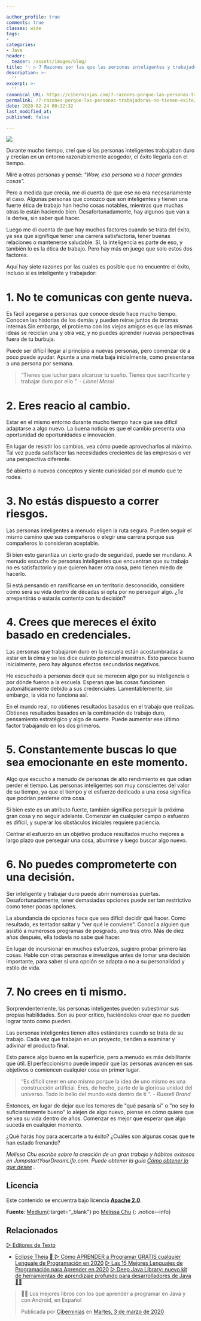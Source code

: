 ```yaml
---

author_profile: true
comments: true
classes: wide
tags:
- 
categories:
- Java
header:
  teaser: /assets/images/blog/
title: '💡 ▷ 7 Razones por las que las personas inteligentes y trabajadoras no tienen éxito'
description: >-
  ''
excerpt: >-
  ''
canonical_URL: https://ciberninjas.com/7-razones-porque-las-personas-trabajadoras-no-tienen-exito/
permalink: /7-razones-porque-las-personas-trabajadoras-no-tienen-exito/
date: 2020-02-24 00:32:32
last_modified_at: 
published: false

---
```


![](/assets/images/ "")

Durante mucho tiempo, creí que si las personas inteligentes trabajaban duro y crecían en un entorno razonablemente acogedor, el éxito llegaría con el tiempo.

Miré a otras personas y pensé: *"Wow, esa persona va a hacer grandes cosas".*

Pero a medida que crecía, me di cuenta de que ese no era necesariamente el caso. Algunas personas que conozco que son inteligentes y tienen una fuerte ética de trabajo han hecho cosas notables, mientras que muchas otras lo están haciendo bien. Desafortunadamente, hay algunos que van a la deriva, sin saber qué hacer.

Luego me di cuenta de que hay muchos factores cuando se trata del éxito, ya sea que signifique tener una carrera satisfactoria, tener buenas relaciones o mantenerse saludable. Sí, la inteligencia es parte de eso, y también lo es la ética de trabajo. Pero hay más en juego que solo estos dos factores.

Aquí hay siete razones por las cuales es posible que no encuentre el éxito, incluso si es inteligente y trabajador:

# 1. No te comunicas con gente nueva.

Es fácil apegarse a personas que conoce desde hace mucho tiempo. Conocen las historias de los demás y pueden reírse juntos de bromas internas.Sin embargo, el problema con los viejos amigos es que las mismas ideas se reciclan una y otra vez, y no puedes aprender nuevas perspectivas fuera de tu burbuja.

Puede ser difícil llegar al principio a nuevas personas, pero comenzar de a poco puede ayudar. Apunte a una meta baja inicialmente, como presentarse a una persona por semana.

> “Tienes que luchar para alcanzar tu sueño. Tienes que sacrificarte y trabajar duro por ello ”. *- Lionel Messi*

# 2. Eres reacio al cambio.

Estar en el mismo entorno durante mucho tiempo hace que sea difícil adaptarse a algo nuevo. La buena noticia es que el cambio presenta una oportunidad de oportunidades e innovación.

En lugar de resistir los cambios, vea cómo puede aprovecharlos al máximo. Tal vez pueda satisfacer las necesidades crecientes de las empresas o ver una perspectiva diferente.

Sé abierto a nuevos conceptos y siente curiosidad por el mundo que te rodea.

# 3. No estás dispuesto a correr riesgos.

Las personas inteligentes a menudo eligen la ruta segura. Pueden seguir el mismo camino que sus compañeros o elegir una carrera porque sus compañeros lo consideran aceptable.

Si bien esto garantiza un cierto grado de seguridad, puede ser mundano. A menudo escucho de personas inteligentes que encuentran que su trabajo no es satisfactorio y que quieren hacer otra cosa, pero tienen miedo de hacerlo.

Si está pensando en ramificarse en un territorio desconocido, considere cómo será su vida dentro de décadas si opta por no perseguir algo. ¿Te arrepentirás o estarás contento con tu decisión?

# 4. Crees que mereces el éxito basado en credenciales.

Las personas que trabajaron duro en la escuela están acostumbradas a estar en la cima y se les dice cuánto potencial muestran. Esto parece bueno inicialmente, pero hay algunos efectos secundarios negativos.

He escuchado a personas decir que se merecen algo por su inteligencia o por dónde fueron a la escuela. Esperan que las cosas funcionen automáticamente debido a sus credenciales. Lamentablemente, sin embargo, la vida no funciona así.

En el mundo real, no obtienes resultados basados en el trabajo que realizas. Obtienes resultados basados en la combinación de trabajo duro, pensamiento estratégico y algo de suerte. Puede aumentar ese último factor trabajando en los dos primeros.

# 5. Constantemente buscas lo que sea emocionante en este momento.

Algo que escucho a menudo de personas de alto rendimiento es que odian perder el tiempo. Las personas inteligentes son muy conscientes del valor de su tiempo, ya que el tiempo y el esfuerzo dedicado a una cosa significa que podrían perderse otra cosa.

Si bien este es un atributo fuerte, también significa perseguir la próxima gran cosa y no seguir adelante. Comenzar en cualquier campo o esfuerzo es difícil, y superar los obstáculos iniciales requiere paciencia.

Centrar el esfuerzo en un objetivo produce resultados mucho mejores a largo plazo que perseguir una cosa, aburrirse y luego buscar algo nuevo.

# 6. No puedes comprometerte con una decisión.

Ser inteligente y trabajar duro puede abrir numerosas puertas. Desafortunadamente, tener demasiadas opciones puede ser tan restrictivo como tener pocas opciones.

La abundancia de opciones hace que sea difícil decidir qué hacer. Como resultado, es tentador saltar y "ver qué le conviene". Conocí a alguien que asistió a numerosos programas de posgrado, uno tras otro. Más de diez años después, ella todavía no sabe qué hacer.

En lugar de incursionar en muchos esfuerzos, sugiero probar primero las cosas. Hable con otras personas e investigue antes de tomar una decisión importante, para saber si una opción se adapta o no a su personalidad y estilo de vida.

# 7. No crees en ti mismo.

Sorprendentemente, las personas inteligentes pueden subestimar sus propias habilidades. Son su peor crítico, haciéndoles creer que no pueden lograr tanto como pueden.

Las personas inteligentes tienen altos estándares cuando se trata de su trabajo. Cada vez que trabajan en un proyecto, tienden a examinar y adivinar el producto final.

Esto parece algo bueno en la superficie, pero a menudo es más debilitante que útil. El perfeccionismo puede impedir que las personas avancen en sus objetivos o comiencen cualquier cosa en primer lugar.

> “Es difícil creer en uno mismo porque la idea de uno mismo es una construcción artificial. Eres, de hecho, parte de la gloriosa unidad del universo. Todo lo bello del mundo está dentro de ti ". *- Russell Brand*

Entonces, en lugar de dejar que los temores de "qué pasaría si" o "no soy lo suficientemente bueno" lo alejen de algo nuevo, piense en cómo quiere que se vea su vida dentro de años. Comenzar es mejor que esperar que algo suceda en cualquier momento.

¿Qué harás hoy para acercarte a tu éxito? ¿Cuáles son algunas cosas que te han estado frenando?

*Melissa Chu escribe sobre la creación de un gran trabajo y hábitos exitosos en JumpstartYourDreamLife.com. Puede obtener la guía* [*Cómo obtener lo que desee*](http://jumpstartyourdreamlife.com/welcome) *.*

## Licencia

Este contenido se encuentra bajo licencia **[Apache 2.0](https://es.wikipedia.org/wiki/Apache_License "Licencia Apache 2.0")**.

**Fuente**\: [Medium](https://medium.com/@melissachu/7-reasons-why-smart-hardworking-people-dont-become-successful-d4d3b6119cbc ""){:target="_blank"} po [Melissa Chu](https://medium.com/@melissachu)
{: .notice--info}

## Relacionados

[▷ Editores de Texto](/categoria/#editor-de-texto)
  * [Eclipse Theia](/wiki/eclipse-theia)
[🥇 ▷ Cómo APRENDER a Programar GRATIS cualquier Lenguaje de Programación en 2020](/programar/)
[▷ Las 15 Mejores Lenguajes de Programación para Aprender en 2020](/15-mejores-lenguajes-programacion/)
[▷ Deep Java Library: nuevo kit de herramientas de aprendizaje profundo para desarrolladores de Java 👨‍💻](/deep-java-libreria-herramienta-desarrolladores-aprendizaje-profundo/)

<div class="fb-post" data-href="https://www.facebook.com/ciberninjas/posts/1331109157075936" data-width="850" data-show-text="true"><blockquote cite="https://developers.facebook.com/ciberninjas/posts/1331109157075936" class="fb-xfbml-parse-ignore"><p>👨‍💻 Los mejores libros con los que aprender a programar en Java y con Android, en Español</p>Publicada por <a href="https://www.facebook.com/ciberninjas/">Ciberninjas</a> en&nbsp;<a href="https://developers.facebook.com/ciberninjas/posts/1331109157075936">Martes, 3 de marzo de 2020</a></blockquote></div>
